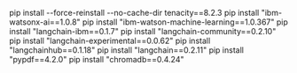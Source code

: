 pip install --force-reinstall --no-cache-dir tenacity==8.2.3
pip install "ibm-watsonx-ai==1.0.8"
pip install "ibm-watson-machine-learning==1.0.367"
pip install "langchain-ibm==0.1.7"
pip install "langchain-community==0.2.10"
pip install "langchain-experimental==0.0.62"
pip install "langchainhub==0.1.18"
pip install "langchain==0.2.11"
pip install "pypdf==4.2.0"
pip install "chromadb==0.4.24"
